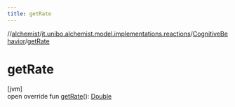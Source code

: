 ```yaml
---
title: getRate
---
```

//[alchemist](../../../index.html)/[it.unibo.alchemist.model.implementations.reactions](../index.html)/[CognitiveBehavior](index.html)/[getRate](get-rate.html)



# getRate



[jvm]\
open override fun [getRate](get-rate.html)(): [Double](https://kotlinlang.org/api/latest/jvm/stdlib/kotlin/-double/index.html)




